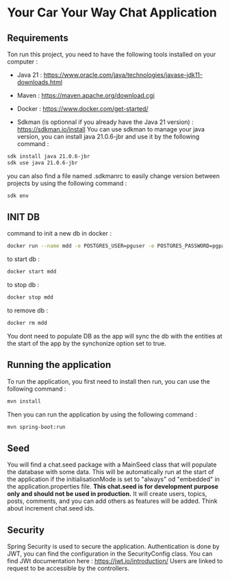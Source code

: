 # Your Car Your Way Chat Application

## Requirements

Ton run this project, you need to have the following tools installed on your computer :

* Java 21 : https://www.oracle.com/java/technologies/javase-jdk11-downloads.html
* Maven : https://maven.apache.org/download.cgi
* Docker : https://www.docker.com/get-started/

* Sdkman (is optionnal if you already have the Java 21 version) : https://sdkman.io/install
  You can use sdkman to manage your java version, you can install java 21.0.6-jbr and use it by the following
  command :

``` bash
sdk install java 21.0.6-jbr
sdk use java 21.0.6-jbr
``` 

you can also find a file named .sdkmanrc to easily change version between projects by using the following command :

``` bash
sdk env
```

## INIT DB
command to init a new db in docker :

``` bash
docker run --name mdd -e POSTGRES_USER=pguser -e POSTGRES_PASSWORD=pgpass -e POSTGRES_DB=pgdb -p 5432:5432 -d postgres
```

to start db :

``` bash
docker start mdd
```

to stop db :

``` bash
docker stop mdd
```

to remove db :

``` bash
docker rm mdd
```

You dont need to populate DB as the app will sync the db with the entities at the start of the app by the synchonize
option set to true.

## Running the application

To run the application, you first need to install then run, you can use the following command :

``` bash
mvn install
```

Then you can run the application by using the following command :

``` bash
mvn spring-boot:run
```

## Seed
You will find a chat.seed package with a MainSeed class that will populate the database with some data.
This will be automatically run at the start of the application if the initialisationMode is set to "always" od "embedded" in the application.properties file.
**This chat.seed is for development purpose only and should not be used in production.**
It will create users, topics, posts, comments, and you can add others as features will be added.
Think about increment chat.seed ids.

## Security
Spring Security is used to secure the application.
Authentication is done by JWT, you can find the configuration in the SecurityConfig class.
You can find JWt documentation here : https://jwt.io/introduction/
Users are linked to request to be accessible by the controllers.
